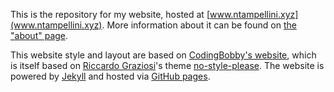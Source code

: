 This is the repository for my website, hosted at [www.ntampellini.xyz](www.ntampellini.xyz). More information about it can be found on [the "about" page](www.ntampellini.xyz/about).

This website style and layout are based on [CodingBobby's website](https://codingbobby.xyz), which is itself based on [Riccardo Graziosi](https://github.com/riggraz)'s theme [no-style-please](https://github.com/riggraz/no-style-please). The website is powered by [Jekyll](https://jekyllrb.com) and hosted via [GitHub pages](https://pages.github.com/).